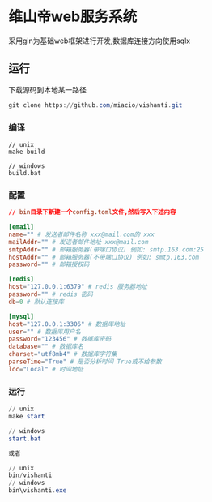 # 维山帝web服务系统
采用gin为基础web框架进行开发,数据库连接方向使用sqlx

## 运行
下载源码到本地某一路径
``` powershell
git clone https://github.com/miacio/vishanti.git
```

### 编译
```
// unix
make build

// windows
build.bat
```

### 配置
``` toml
// bin目录下新建一个config.toml文件,然后写入下述内容

[email]
name="" # 发送者邮件名称 xxx@mail.com的 xxx
mailAddr="" # 发送者邮件地址 xxx@mail.com
smtpAddr="" # 邮箱服务器(带端口协议) 例如: smtp.163.com:25
hostAddr="" # 邮箱服务器(不带端口协议) 例如: smtp.163.com
password="" # 邮箱授权码

[redis]
host="127.0.0.1:6379" # redis 服务器地址
password="" # redis 密码
db=0 # 默认连接库

[mysql]
host="127.0.0.1:3306" # 数据库地址
user="" # 数据库用户名
password="123456" # 数据库密码
database="" # 数据库名
charset="utf8mb4" # 数据库字符集
parseTime="True" # 是否分析时间 True或不给参数
loc="Local" # 时间地址
```

### 运行
``` powershell
// unix
make start

// windows
start.bat

或者

// unix
bin/vishanti
// windows
bin\vishanti.exe
```
